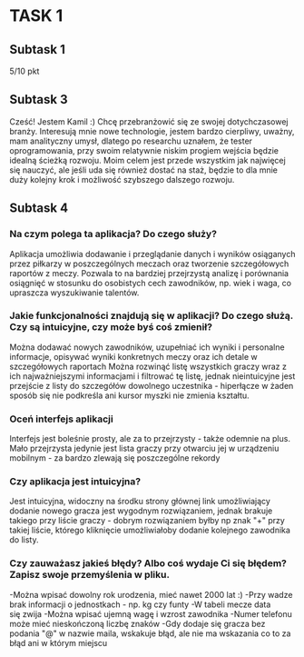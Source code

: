 # TASK 1
## Subtask 1 
5/10 pkt
## Subtask 3 
Cześć! Jestem Kamil :) Chcę przebranżowić się ze swojej dotychczasowej branży. Interesują mnie nowe technologie, jestem bardzo cierpliwy, uważny, mam analityczny umysł, dlatego po researchu uznałem, że tester oprogramowania, przy swoim relatywnie niskim progiem wejścia będzie idealną ścieżką rozwoju. Moim celem jest przede wszystkim jak najwięcej się nauczyć, ale jeśli uda się również dostać na staż, będzie to dla mnie duży kolejny krok i możliwość szybszego dalszego rozwoju. 

## Subtask 4
### **Na czym polega ta aplikacja? Do czego służy?**

Aplikacja umożliwia dodawanie i przeglądanie danych i wyników osiąganych przez piłkarzy w poszczególnych meczach oraz tworzenie szczegółowych raportów z meczy. Pozwala to na bardziej przejrzystą analizę i porównania osiągnięć w stosunku do osobistych cech zawodników, np. wiek i waga, co upraszcza wyszukiwanie talentów. 

### **Jakie funkcjonalności znajdują się w aplikacji? Do czego służą. Czy są intuicyjne, czy może byś coś zmienił?**

Można dodawać nowych zawodników, uzupełniać ich wyniki i personalne informacje, opisywać wyniki konkretnych meczy oraz ich detale w szczegółowych raportach Można rozwinąć listę wszystkich graczy wraz z ich najważniejszymi informacjami i filtrować tę listę, jednak nieintuicyjne jest przejście z listy do szczegółów dowolnego uczestnika - hiperłącze w żaden sposób się nie podkreśla ani kursor myszki nie zmienia kształtu.


### **Oceń interfejs aplikacji**

Interfejs jest boleśnie prosty, ale za to przejrzysty - także odemnie na plus. Mało przejrzysta jedynie jest lista graczy przy otwarciu jej w urządzeniu mobilnym - za bardzo zlewają się poszczególne rekordy

### **Czy aplikacja jest intuicyjna?**

Jest intuicyjna, widoczny na środku strony głównej link umożliwiający dodanie nowego gracza jest wygodnym rozwiązaniem, jednak brakuje takiego przy liście graczy - dobrym rozwiązaniem byłby np znak "+" przy takiej liście, którego kliknięcie umożliwiałoby dodanie kolejnego zawodnika do listy.


### **Czy zauważasz jakieś błędy? Albo coś wydaje Ci się błędem? Zapisz swoje przemyślenia w pliku.**

-Można wpisać dowolny rok urodzenia, mieć nawet 2000 lat :)
-Przy wadze brak informacji o jednostkach - np. kg czy funty
-W tabeli mecze data się zwija 
-Można wpisać ujemną wagę i wzrost zawodnika
-Numer telefonu może mieć nieskończoną liczbę znaków
-Gdy dodaje się gracza bez podania "@" w nazwie maila, wskakuje błąd, ale nie ma wskazania co to za błąd ani w którym miejscu

